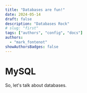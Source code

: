 ```yaml
---
title: "Databases are fun!"
date: 2024-05-14
draft: false
description: "Databases Rock"
# slug: "first"
tags: ["authors", "config", "docs"]
authors:
  - "mark_fontenot"
showAuthorsBadges: false
---
```


# MySQL

So, let's talk about databases.

